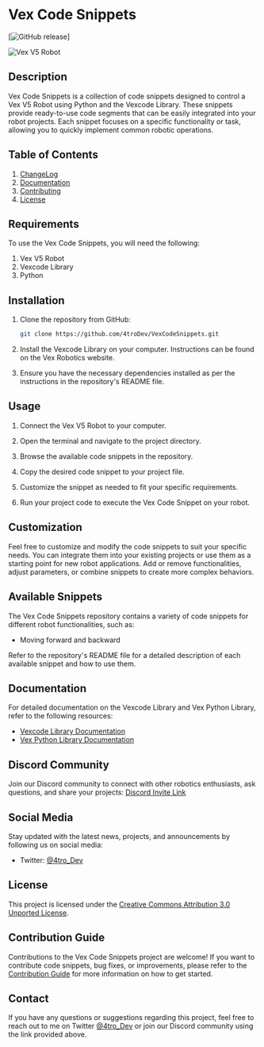 # Vex Code Snippets
    
[![GitHub release](https://img.shields.io/github/release/4troDev/MoveForward.svg)]

![Vex V5 Robot](robot_icon.avif)
## Description

Vex Code Snippets is a collection of code snippets designed to control a Vex V5 Robot using Python and the Vexcode Library. These snippets provide ready-to-use code segments that can be easily integrated into your robot projects. Each snippet focuses on a specific functionality or task, allowing you to quickly implement common robotic operations.


## Table of Contents
1. [ChangeLog](CHANGELOG.md)
2. [Documentation](Docs.md)
3. [Contributing](CONTRIBUTING.md)
4. [License](LICENSE.md)



## Requirements

To use the Vex Code Snippets, you will need the following:

1. Vex V5 Robot
2. Vexcode Library
3. Python

## Installation

1. Clone the repository from GitHub:

   ```bash
   git clone https://github.com/4troDev/VexCodeSnippets.git
   ```

2. Install the Vexcode Library on your computer. Instructions can be found on the Vex Robotics website.

3. Ensure you have the necessary dependencies installed as per the instructions in the repository's README file.

## Usage

1. Connect the Vex V5 Robot to your computer.

2. Open the terminal and navigate to the project directory.

3. Browse the available code snippets in the repository.

4. Copy the desired code snippet to your project file.

5. Customize the snippet as needed to fit your specific requirements.

6. Run your project code to execute the Vex Code Snippet on your robot.

## Customization

Feel free to customize and modify the code snippets to suit your specific needs. You can integrate them into your existing projects or use them as a starting point for new robot applications. Add or remove functionalities, adjust parameters, or combine snippets to create more complex behaviors.

## Available Snippets

The Vex Code Snippets repository contains a variety of code snippets for different robot functionalities, such as:

- Moving forward and backward


Refer to the repository's README file for a detailed description of each available snippet and how to use them.

## Documentation

For detailed documentation on the Vexcode Library and Vex Python Library, refer to the following resources:

- [Vexcode Library Documentation](https://kb.vex.com/hc/en-us/categories/360002333191-V5)
- [Vex Python Library Documentation](https://pypi.org/project/vex/)

## Discord Community

Join our Discord community to connect with other robotics enthusiasts, ask questions, and share your projects: [Discord Invite Link](https://discord.gg/kvrQSyRExj)

## Social Media

Stay updated with the latest news, projects, and announcements by following us on social media:

- Twitter: [@4tro_Dev](https://twitter.com/4tro_Dev)


## License

This project is licensed under the [Creative Commons Attribution 3.0 Unported License](https://creativecommons.org/licenses/by/3.0/legalcode).

## Contribution Guide

Contributions to the Vex Code Snippets project are welcome! If you want to contribute code snippets, bug fixes, or improvements, please refer to the [Contribution Guide](CONTRIBUTING.md) for more information on how to get started.
## Contact

If you have any questions or suggestions regarding this project, feel free to reach out to me on Twitter [@4tro_Dev](https://twitter.com/4tro_Dev) or join our Discord community using the link provided above.